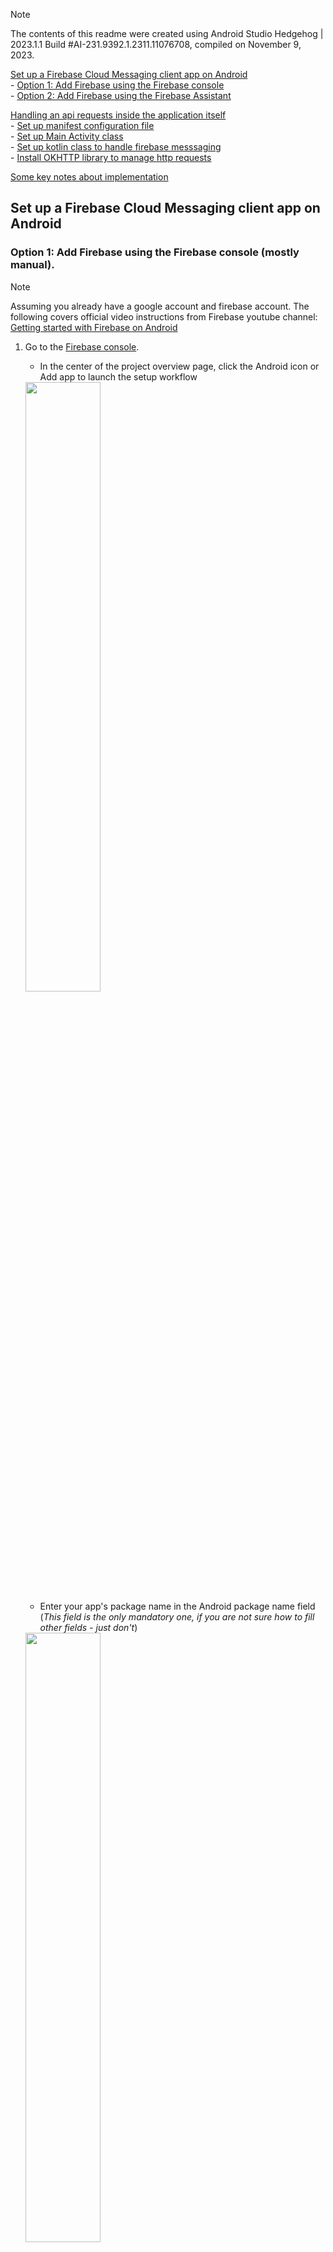 > [!NOTE]
> The contents of this readme were created using Android Studio Hedgehog | 2023.1.1 Build #AI-231.9392.1.2311.11076708, compiled on November 9, 2023.

[Set up a Firebase Cloud Messaging client app on Android](#set-up-a-firebase-cloud-messaging-client-app-on-android) \
    - [Option 1: Add Firebase using the Firebase console](#option-1-add-firebase-using-the-firebase-console-mostly-manual) \
    - [Option 2: Add Firebase using the Firebase Assistant](#option-2-add-firebase-using-the-firebase-assistant-mostly-automated) 

[Handling an api requests inside the application itself](#handling-an-api-requests-inside-the-application-itself) \
    - [Set up manifest configuration file](#set-up-manifest-configuration-file) \
    - [Set up Main Activity class](#set-up-main-activity-class) \
    - [Set up kotlin class to handle firebase messsaging](#set-up-kotlin-class-to-handle-firebase-messsaging) \
    - [Install OKHTTP library to manage http requests](#install-okhttp-library-to-manage-http-requests)

[Some key notes about implementation](#some-key-notes-about-implementation)

## Set up a Firebase Cloud Messaging client app on Android
### Option 1: Add Firebase using the Firebase console (mostly manual).

> [!NOTE]
> Assuming you already have a google account and firebase account. The following covers official video instructions from Firebase youtube channel: [Getting started with Firebase on Android](https://youtu.be/jbHfJpoOzkI)

1. Go to the [Firebase console](https://console.firebase.google.com/).

    - In the center of the project overview page, click the Android icon or Add app to launch the setup workflow
    <img src="/docs/images/get_started.png" width=50%>

    - Enter your app's package name in the Android package name field (_This field is the only mandatory one, if you are not sure how to fill other fields - just don't_)
    <img src="/docs/images/app_creation_menu.png" width=50%>

> [!WARNING]
> Make sure to enter the package name that your app is actually using. The package name value is case-sensitive, and it cannot be changed for this Firebase Android app after it's registered with your Firebase project.

> [!TIP]
> Find your app's package name in your module (app-level) Gradle file, usually app/build.gradle (example package name: com.yourcompany.yourproject)

<img src="/docs/images/android_app_id.png" width=50%>

2. Click **Register app**.

3. Download and add a Firebase configuration file.
    - Download and then add the Firebase Android configuration file `(google-services.json)` to your app
    - Move your config file into the **module (app-level)** root directory of your app

> [!TIP]
>  Your typical path should look like this `.../AndroidStudioProjects/your_app_name/app/google-services.json`

4. Install dependencies

    Filename: `build.gradle.kts` (Module :app). This is your module (app-level).
    ```kotlin
    plugins {
        // ...
        // Add the Google services Gradle plugin
        id("com.google.gms.google-services")
    }

    dependencies {
    // ...
    // Import the Firebase BoM
    implementation(platform("com.google.firebase:firebase-bom:32.7.0"))

    // When using the BoM, you don't specify versions in Firebase library dependencies
    // If you want analytics enabled: Add the dependency for the Firebase SDK for Google Analytics
    implementation("com.google.firebase:firebase-analytics")
    }
    ```

    Filename: `build.gradle.kts` (Project \<your app name>\). This is your root-level (project-level).
    ```kotlin
    plugins {
        // ...
        // Add the dependency for the Google services Gradle plugin
        id("com.google.gms.google-services") version "4.4.0" apply false
    }
    ```

### Option 2: Add Firebase using the Firebase Assistant (mostly automated).

> [!TIP]
> As per Firebase documentation: _The Firebase Assistant registers your app with a Firebase project and adds the necessary Firebase files, plugins, and dependencies to your Android project — all from within Android Studio!_

1. Open your Android project in Android Studio, then make sure that you're using the latest versions of Android Studio and the Firebase Assistant:

    Windows / Linux: \
    **Help** > **Check for updates**

    macOS: \
    **Android Studio** > **Check for updates**

2. Open the Firebase Assistant: **Tools** > **Firebase**.

    <img src="/docs/images/firebase_assistant.png" width=50%>

3. In a docked menu, choose _Cloud Messaging_ -> _Set up Firebase Cloud Messaging_
    <img src="/docs/images/firebase_assistant_menu.png" width=50%>
4. Follow the instructions up until second article.

If everything went as it should've, you can peek into logcat and confirm that Firebase has been initialized.
    <img src="/docs/images/firebase_init.jpg">
    
## Handling an api requests inside the application itself.
### Set up manifest configuration file.
`AndroidManifest.xml`
```xml
<manifest>
    // Declaring the permission (for API level 33 and higher).
    <uses-permission android:name="android.permission.POST_NOTIFICATIONS"/>

    <application>

        <activity>
            ...
        </activity>

        // Declaring a service for handling Firebase Cloud Messaging (FCM) events.
        <service
            android:name=".MyFirebaseMessagingService"
            android:exported="false">
            <intent-filter>
                <action android:name="com.google.firebase.MESSAGING_EVENT"/>
            </intent-filter>
        </service>

    </application>

</manifest>
```
### Set up Main Activity class.
`MainActivity.kt`
```kotlin
// Insert your push express application id. Format it as follows.
const val PUSHEXPRESS_APP_ID: String = "1234-567890"

// Rename a local storage file if needed.
const val PREFERENCE_FILENAME: String = "app_preference"

// Rename a local storage keys for important or persistent data.
const val LOCAL_STORAGE_FIREBASE_TOKEN: String = "fb_token" // Key for your firebase token.
const val LOCAL_STORAGE_PUSHEXPRESS_ID: String = "pushex_id" // Key for your pushexpress id in our database?
const val LOCAL_STORAGE_IC_TOKEN: String = "icToken" // Key for specific application's UUID. Generated inside onCreate function.

// Rename log tag for your application to easily navigate LogCat.
const val LOG_APP_INFO: String = "APP INFO"

// Rename ad campaign tags or add more if needed. As per api documentation, tag names are predefined, you can choose from "ad_id", "offer" and "webmaster".
val CAMPAIGN_TAGS: Map<String, String> = mapOf(
    "offer" to "google_ads_12321",
    "campaign" to "campaign1",
    "ad_id" to "id1"
)
```
You will need to add a logic from `MainActivity.kt` to your `onCreate()` method from our [MainActivity.kt](https://github.com/pushexpress/pushexpress-android-fcm-example/blob/feat/app/src/main/java/com/example/pxfcmapp/MainActivity.kt).

### Set up kotlin class to handle firebase messsaging.
`MyFirebaseMessagingService.kt`
```kotlin
class MyFirebaseMessagingService : FirebaseMessagingService() {

    override fun onMessageReceived(remoteMessage: RemoteMessage) {
        super.onMessageReceived(remoteMessage)

        val messageId = remoteMessage.messageId ?: ""
        sendDeliveryStatusToAPI(messageId)
    }

    fun sendDeliveryStatusToAPI(messageId: String) {
        val client = OkHttpClient()
        val sharedPreferences = getSharedPreferences(PREFERENCE_FILENAME, Context.MODE_PRIVATE)
        val icID = sharedPreferences.getString(LOCAL_STORAGE_PUSHEXPRESS_ID, null) ?: ""
        val url = "https://core.push.express/api/r/v2/apps/$PUSHEXPRESS_APP_ID/instances/$icID/events/notification"

        val json = JSONObject().apply {
            put("msg_id", messageId)
            put("event", "delivered")
        }
        val requestBody = json.toString()
            .toRequestBody("application/json; charset=utf-8".toMediaTypeOrNull())
        val request = Request.Builder()
            .url(url)
            .post(requestBody)
            .build()

        client.newCall(request).enqueue(object : Callback {
            override fun onFailure(call: Call, e: IOException) {
                e.printStackTrace()
            }

            override fun onResponse(call: Call, response: Response) {
                Log.d(LOG_APP_INFO, "Delivery status sent to the API")
            }
        })
    }
}
```
> [!TIP]
> Do not forget to add a package name at the top of your file.

### Install [OKHTTP](https://square.github.io/okhttp/) library to manage http requests.
`build.gradle.kts` (app-level) 

```gradle
implementation("com.squareup.okhttp3:okhttp:4.10.0")
```
## Some key notes about implementation.
1. This script only handles notifications in a foreground, since you need to implement your own android background logic to register user's clicks, redirects etc.
2. You might need to adjust some things on your own, depending on your application's version and build.
3. If you want an easy-peasy solution - use our ready-to-go [SDK](https://github.com/pushexpress/pushexpress-android-sdk/blob/main/docs/UseSDKInYourProject.md).
